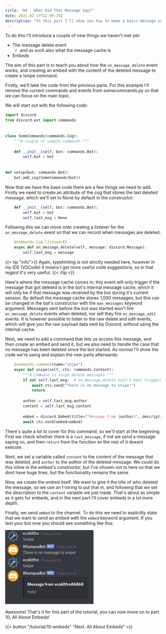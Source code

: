 ```yaml
---
title: "09 - What Did That Message Say?"
date: 2021-02-17T12:49:29Z
description: "In this part I'll show you how to make a basic message sniping command."
---
```


To do this I'll introduce a couple of new things we haven't met yet:
- The message delete event
    - and as such also what the message cache is
- Embeds

The aim of this part is to teach you about how the `on_message_delete` event works, and creating an embed with the content of the deleted message to create a !snipe command.

Firstly, we'll take the code from the previous parts. For this example I'll remove the current commands and events from somecommands.py so that we can focus on the main topic.

We will start out with the following code:

```py
import discord
from discord.ext import commands


class SomeCommands(commands.Cog):
    """A couple of simple commands."""

    def __init__(self, bot: commands.Bot):
        self.bot = bot


def setup(bot: commands.Bot):
    bot.add_cog(SomeCommands(bot))
```

Now that we have the base code there are a few things we need to add. Firstly we need to create an attribute of the cog that stores the last deleted message, which we'll set to None by default in the constructor:

```py
    def __init__(self, bot: commands.Bot):
        self.bot = bot
        self.last_msg = None
```

Following this we can move onto creating a listener for the `on_message_delete` event so that we can record when messages are deleted:

```py
    @commands.Cog.listener()
    async def on_message_delete(self, message: discord.Message):
        self.last_msg = message
```

{{< tip "info">}}
Again, typehinting is not strictly needed here, however in my IDE (VSCode) it means I get more useful code suggestions, so in that regard it's very useful.
{{< /tip >}}

Here's where the message cache comes in; this event will only trigger if the message that got deleted is in the bot's internal message cache, which it will only be if that message was received by the bot during it's current session. By default the message cache stores 1,000 messages, but this can be changed in the bot's constructor with the `max_messages` keyword argument. Messages sent before the bot was started won't fire `on_message_delete` events when deleted, nor will they fire `on_message_edit` events. It is however possible to listen to the raw delete and edit events, which will give you the raw payload data sent by Discord, without using the internal cache.

Next, we need to add a command that lets us access this message, and then create an embed and send it, but we also need to handle the case that no message has been deleted since the bot started. As normal I'll show the code we're using and explain the new parts afterwards:

```py
    @commands.command(name="snipe")
    async def snipe(self, ctx: commands.Context):
        """A command to snipe delete messages."""
        if not self.last_msg:  # on_message_delete hasn't been triggered since the bot started
            await ctx.send("There is no message to snipe!")
            return

        author = self.last_msg.author
        content = self.last_msg.content

        embed = discord.Embed(title=f"Message from {author}", description=content)
        await ctx.send(embed=embed)
```

There's quite a lot to cover for this command, so we'll start at the beginning. First we check whether there is a `last_message`, if not we send a message saying so, and then `return` from the function so the rest of it doesnt execute.

Next, we set a variable called `content` to the content of the message that was deleted, and `author` to the author of the deleted message. We could do this inline in the embed's constructor, but I've chosen not to here so that we dont have huge lines, but the functionality remains the same.

Now, we create the embed itself. We want to give it the title of who deleted the message, so we use an f-string to put that in, and following that we set the description to the `content` variable we just made. That's about as simple as it gets for embeds, and in the next part I'll cover embeds in a lot more depth.

Finally, we send `embed` to the channel. To do this we need to explicitly state that we want to send an embed with the `embed` keyword argument. If you test your bot now you should see something like this:

![Snipe](/images/snipe.png)

Awesome! That's it for this part of the tutorial, you can now move on to part 10, All About Embeds!

{{< button "/tutorial/10-embeds" "Next: All About Embeds" >}}
